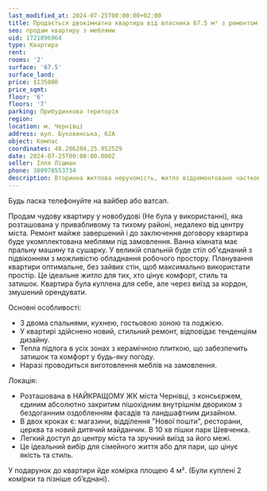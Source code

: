 ```yaml
---
last_modified_at: 2024-07-25T00:00:00+02:00
title: Продається двокімнатна квартира від власника 67.5 м² з ремонтом на Буковинській
seo: продам квартиру з меблями
uid: 1721896964
type: Квартира
rent:
rooms: '2'
surface: '67.5'
surface_land:
price: $135000
price_sqmt:
floor: '6'
floors: '7'
parking: Прибудинкова територія
region:
location: м. Чернівці
address: вул. Буковинська, 62А
object: Компас
coordinates: 48.286204,25.952529
date: 2024-07-25T00:00:00.000Z
seller: Ілля Лішман
phone: 380978553734
description: Вторинна житлова нерухомість, житло відремонтоване частково з меблями, придатне для проживання
---
```


Будь ласка телефонуйте на вайбер або ватсап.

Продам чудову квартиру у новобудові (Не була у використанні), яка розташована у привабливому та тихому районі, недалеко від центру міста. Ремонт майже завершений і до заключення договору квартира буде укомплектована меблями під замовлення. Ванна кімната має пральну машину та сушарку. У великій спальній буде стіл об'єднаний з підвіконням з можливістю обладнання робочого простору. Планування квартири оптимальне, без зайвих стін, щоб максимально використати простір. Це ідеальне житло для тих, хто цінує комфорт, стиль та затишок. Квартира була куплена для себе, але через виїзд за кордон, змушений орендувати.

Основні особливості:

- З двома спальнями, кухнею, гостьовою зоною та лоджією.
- У квартирі здійснено новий, стильний ремонт, відповідає тенденціям дизайну.
- Тепла підлога в усіх зонах з керамічною плиткою, що забезпечить затишок та комфорт у будь-яку погоду.
- Наразі проводиться виготовлення меблів на замовлення.

Локація:

- Розташована в НАЙКРАЩОМУ ЖК міста Чернівці, з консьєржем, єдиним абсолютно закритим пішохідним внутрішнім двориком з бездоганним оздобленням фасадів та ландшафтним дизайном.
- В двох кроках є: магазини, відділення "Нової пошти", ресторани, церква та новий дитячий майданчик. В 10 хв пішки парк Шевченка.
- Легкий доступ до центру міста та зручний виїзд за його межі.
- Це ідеальний вибір для сімейного життя або для пари, що цінує якість та стиль.

У подарунок до квартири йде комірка площею 4 м². (Були куплені 2 комірки та пізніше обʼєднані).
